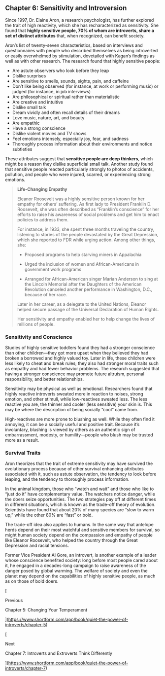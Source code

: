 ## Chapter 6: Sensitivity and Introversion

Since 1997, Dr. Elaine Aron, a research psychologist, has further explored the trait of high reactivity, which she has recharacterized as sensitivity. She found that **highly sensitive people, 70% of whom are introverts, share a set of distinct attributes** that, when recognized, can benefit society.

Aron’s list of twenty-seven characteristics, based on interviews and questionnaires with people who described themselves as being introverted or easily overwhelmed by stimulation, dovetailed with Kagan’s findings as well as with other research. The research found that highly sensitive people:

- Are astute observers who look before they leap
- Dislike surprises
- Are sensitive to smells, sounds, sights, pain, and caffeine
- Don’t like being observed (for instance, at work or performing music) or judged (for instance, in job interviews)
- Are philosophical or spiritual rather than materialistic
- Are creative and intuitive
- Dislike small talk
- Dream vividly and often recall details of their dreams
- Love music, nature, art, and beauty
- Are empathic
- Have a strong conscience
- Dislike violent movies and TV shows
- Feel emotions intensely, especially joy, fear, and sadness
- Thoroughly process information about their environments and notice subtleties

These attributes suggest that **sensitive people are deep thinkers**, which might be a reason they dislike superficial small talk. Another study found that sensitive people reacted particularly strongly to photos of accidents, pollution, and people who were injured, scarred, or experiencing strong emotions.

> **Life-Changing Empathy**
> 
> Eleanor Roosevelt was a highly sensitive person known for her empathy for others’ suffering. As first lady to President Franklin D. Roosevelt, she was often described as “Franklin’s conscience” for her efforts to raise his awareness of social problems and get him to enact policies to address them.
> 
> For instance, in 1933, she spent three months traveling the country, listening to stories of the people devastated by the Great Depression, which she reported to FDR while urging action. Among other things, she:
> 
> - Proposed programs to help starving miners in Appalachia
>     
> - Urged the inclusion of women and African-Americans in government work programs
>     
> - Arranged for African-American singer Marian Anderson to sing at the Lincoln Memorial after the Daughters of the American Revolution canceled another performance in Washington, D.C., because of her race.
>     
> 
> Later in her career, as a delegate to the United Nations, Eleanor helped secure passage of the Universal Declaration of Human Rights.
> 
> Her sensitivity and empathy enabled her to help change the lives of millions of people.

### Sensitivity and Conscience

Studies of highly sensitive toddlers found they had a stronger conscience than other children—they got more upset when they believed they had broken a borrowed and highly valued toy. Later in life, these children were less likely to cheat and break rules; they also had stronger moral traits such as empathy and had fewer behavior problems. The research suggested that having a stronger conscience may promote future altruism, personal responsibility, and better relationships.

Sensitivity may be physical as well as emotional. Researchers found that highly reactive introverts sweated more in reaction to noises, strong emotion, and other stimuli, while low-reactives sweated less. The less reactive you are, the thinner and cooler (less sensitive) your skin is. This may be where the description of being socially “cool” came from.

High-reactives are more prone to blushing as well. While they often find it annoying, it can be a socially useful and positive trait. Because it’s involuntary, blushing is viewed by others as an authentic sign of embarrassment, modesty, or humility—people who blush may be trusted more as a result.

### Survival Traits

Aron theorizes that the trait of extreme sensitivity may have survived the evolutionary process because of other survival enhancing attributes associated with it, such as astute observation, the tendency to look before leaping, and the tendency to thoroughly process information.

In the animal kingdom, those who “watch and wait” and those who like to “just do it” have complementary value. The watchers notice danger, while the doers seize opportunities. The two strategies pay off at different times in different situations, which is known as the trade-off theory of evolution. Scientists have found that about 20% of many species are “slow to warm up,” while the other 80% are “fast” or bold.

The trade-off idea also applies to humans. In the same way that antelope herds depend on their most watchful and sensitive members for survival, so might human society depend on the compassion and empathy of people like Eleanor Roosevelt, who helped the country through the Great Depression and racial tensions.

Former Vice President Al Gore, an introvert, is another example of a leader whose conscience benefited society: long before most people cared about it, he engaged in a decades-long campaign to raise awareness of the danger posed by global warming. The welfare of society and even the planet may depend on the capabilities of highly sensitive people, as much as on those of bold doers.

[

Previous

Chapter 5: Changing Your Temperament

](https://www.shortform.com/app/book/quiet-the-power-of-introverts/chapter-5)

[

Next

Chapter 7: Introverts and Extroverts Think Differently

](https://www.shortform.com/app/book/quiet-the-power-of-introverts/chapter-7)